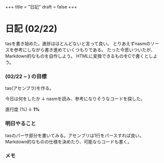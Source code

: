 +++
title = "日記"
draft = false
+++

# 日記 (02/22)

tasを書き始めた。進捗はほとんどないと言って良い。
とりあえずnasmのソースを参考にしながら書き進めていくつもりである。
たった今思いついたが、Markdown的なものを自作しよう。
HTMLに変換できるものをCで書くとしよう。

### (02/22 ~ ) の目標

tas(アセンブラ)を作る。

今日は何をしたか ↓
nasmを読み、参考になりそうなコードを探した。

進行度 (%) ↓
**1%**

### 明日やること
tasのパーサ部分を書いてみる。アセンブリは1行をパースすれば良い。
Markdown的なものの仕様を決めたり、可能ならコードも書く。

### メモ

